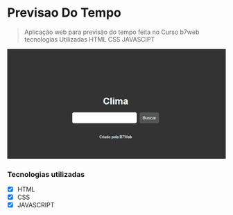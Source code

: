 # Previsao Do Tempo
> Aplicação web para previsão do tempo feita no Curso b7web tecnologias Utilizadas HTML CSS JAVASCIPT
<img src="https://github.com/gfranca11/clima1/blob/main/Anima%C3%A7%C3%A3o.gif" alt="jogo">

### Tecnologias utilizadas

- [x] HTML
- [x] CSS
- [x] JAVASCRIPT
